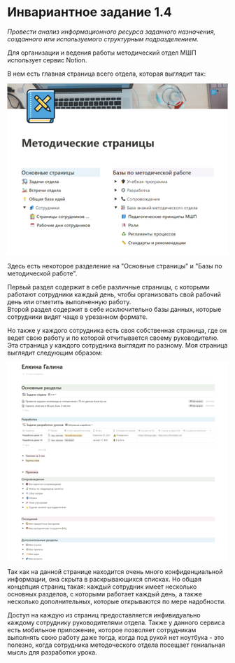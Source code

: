# Инвариантное задание 1.4

*Провести анализ информационного ресурса заданного назначения, созданного или используемого структурным подразделением.*

Для организации и ведения работы методический отдел МШП использует сервис Notion.

В нем есть главная страница всего отдела, которая выглядит так:

![Главная страница в Notion для метод. отдела](captures/task1.4.1.png)

Здесь есть некоторое разделение на "Основные страницы" и "Базы по методической работе".

Первый раздел содержит в себе различные страницы, с которыми работают сотрудники каждый день, чтобы организовать свой рабочий день или отметить выполненную работу.  
Второй раздел содержит в себе исключительно базы данных, которые сотрудники видят чаще в урезанном формате.

Но также у каждого сотрудника есть своя собственная страница, где он ведет свою работу и по которой отчитывается своему руководителю. Эта страница у каждого сотрудника выглядит по разному. Моя страница выглядит следующим образом:

![Страница сотрудника МО](captures/task1.4.2.png)

Так как на данной странице находится очень много конфиденциальной информации, она скрыта в раскрывающихся списках. Но общая концепция страниц такая: каждый сотрудник имеет несколько основных разделов, с которыми работает каждый день, а также несколько дополнительных, которые открываются по мере надобности. 

Доступ на каждую из страниц предоставляется инфивидуально каждому сотруднику руководителями отдела. Также у данного сервиса есть мобильное приложение, которое позволяет сотрудникам выполнять свою работу даже тогда, когда под рукой нет ноутбука - это полезно, когда сотрудника методоческого отдела посещает гениальная мысль для разработки урока.
